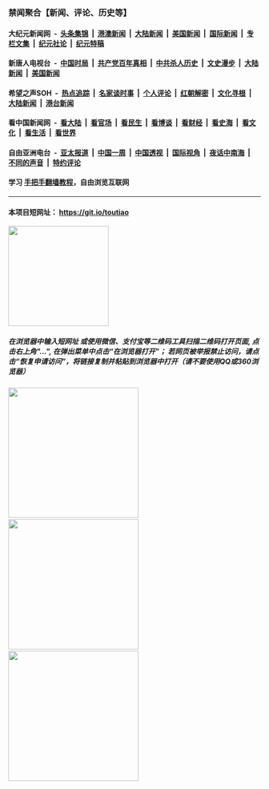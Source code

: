 ### 禁闻聚合【新闻、评论、历史等】

#### 大纪元新闻网 &nbsp;-&nbsp; [头条集锦](indexes/E头条集锦.md?t=02050344) &nbsp;|&nbsp; [港澳新闻](indexes/E港澳新闻.md?t=02050344)  &nbsp;|&nbsp; [大陆新闻](indexes/E大陆新闻.md?t=02050344) &nbsp;|&nbsp; [美国新闻](indexes/E美国新闻.md?t=02050344) &nbsp;|&nbsp; [国际新闻](indexes/E国际新闻.md?t=02050344) &nbsp;|&nbsp; [专栏文集](indexes/E专栏文集.md?t=02050344) &nbsp;|&nbsp; [纪元社论](indexes/E纪元社论.md?t=02050344) &nbsp;|&nbsp; [纪元特稿](indexes/E纪元特稿.md?t=02050344) 

#### 新唐人电视台 &nbsp;-&nbsp; [中国时局](indexes/N中国时局.md?t=02050344) &nbsp;|&nbsp; [共产党百年真相](indexes/N共产党百年真相.md?t=02050344) &nbsp;|&nbsp; [中共杀人历史](indexes/N中共杀人历史.md?t=02050344) &nbsp;|&nbsp; [文史漫步](indexes/N文史漫步.md?t=02050344) &nbsp;|&nbsp; [大陆新闻](indexes/N大陆新闻.md?t=02050344) &nbsp;|&nbsp; [美国新闻](indexes/N美国新闻.md?t=02050344)

#### 希望之声SOH &nbsp;-&nbsp; [热点追踪](indexes/H热点追踪.md?t=02050344) &nbsp;|&nbsp; [名家谈时事](indexes/H名家谈时事.md?t=02050344) &nbsp;|&nbsp; [个人评论](indexes/H个人评论.md?t=02050344)  &nbsp;|&nbsp; [红朝解密](indexes/H红朝解密.md?t=02050344) &nbsp;|&nbsp; [文化寻根](indexes/H文化寻根.md?t=02050344) &nbsp;|&nbsp; [大陆新闻](indexes/H大陆新闻.md?t=02050344) &nbsp;|&nbsp; [港台新闻](indexes/H港台新闻.md?t=02050344)

#### 看中国新闻网 &nbsp;-&nbsp; [看大陆](indexes/S看大陆.md?t=02050344) &nbsp;|&nbsp; [看官场](indexes/S看官场.md?t=02050344) &nbsp;|&nbsp; [看民生](indexes/S看民生.md?t=02050344)  &nbsp;|&nbsp; [看博谈](indexes/S看博谈.md?t=02050344) &nbsp;|&nbsp; [看财经](indexes/S看财经.md?t=02050344) &nbsp;|&nbsp; [看史海](indexes/S看史海.md?t=02050344) &nbsp;|&nbsp; [看文化](indexes/S看文化.md?t=02050344) &nbsp;|&nbsp; [看生活](indexes/S看生活.md?t=02050344) &nbsp;|&nbsp; [看世界](indexes/S看世界.md?t=02050344)

#### 自由亚洲电台 &nbsp;-&nbsp; [亚太报道](indexes/R亚太报道.md?t=02050344) &nbsp;|&nbsp; [中国一周](indexes/R中国一周.md?t=02050344) &nbsp;|&nbsp; [中国透视](indexes/R中国透视.md?t=02050344)  &nbsp;|&nbsp; [国际视角](indexes/R国际视角.md?t=02050344) &nbsp;|&nbsp; [夜话中南海](indexes/R夜话中南海.md?t=02050344) &nbsp;|&nbsp; [不同的声音](indexes/R不同的声音.md?t=02050344) &nbsp;|&nbsp; [特约评论](indexes/R特约评论.md?t=02050344)

#### 学习 [手把手翻墙教程](https://github.com/gfw-breaker/guides/wiki)，自由浏览互联网

----

#### 本项目短网址： https://git.io/toutiao
<img src="https://raw.githubusercontent.com/gfw-breaker/banned-news/master/scripts/img/qr.png" width="200px"/>  

##### 在浏览器中输入短网址 或使用微信、支付宝等二维码工具扫描二维码打开页面, 点击右上角"...", 在弹出菜单中点击“在浏览器打开”； 若网页被举报禁止访问，请点击“恢复申请访问”，将链接复制并粘贴到浏览器中打开（请不要使用QQ或360浏览器）

<img src="https://raw.githubusercontent.com/gfw-breaker/banned-news/master/scripts/img/1.png" width="260px"/> &nbsp; <img src="https://raw.githubusercontent.com/gfw-breaker/banned-news/master/scripts/img/2.png" width="260px"/> &nbsp; <img src="https://raw.githubusercontent.com/gfw-breaker/banned-news/master/scripts/img/3.png" width="260px"/>
